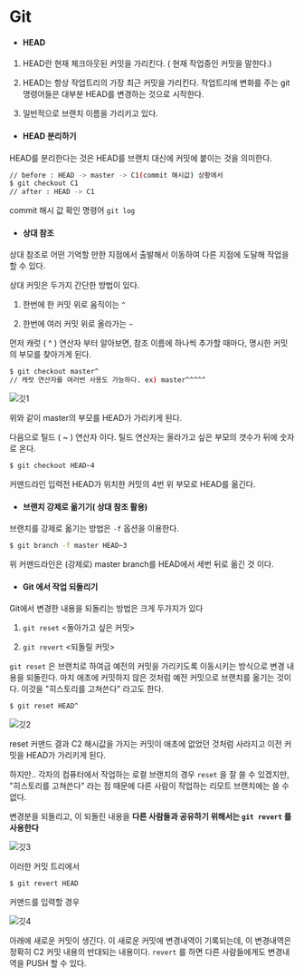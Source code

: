 # Git

- #### HEAD

1. HEAD란 현재 체크아웃된 커밋을 가리킨다. ( 현재 작업중인 커밋을 말한다.)

2. HEAD는 항상 작업트리의 가장 최근 커밋을 가리킨다. 작업트리에 변화를 주는 git 명령어들은 대부분 HEAD를 변경하는 것으로 시작한다.
3. 일반적으로 브랜치 이름을 가리키고 있다.

- #### HEAD 분리하기

HEAD를 분리한다는 것은 HEAD를 브랜치 대신에 커밋에 붙이는 것을 의미한다.

```bash
// before : HEAD -> master -> C1(commit 해시값) 상황에서
$ git checkout C1
// after : HEAD -> C1
```

commit 해시 값 확인 명령어 <code>git log</code>



- #### 상대 참조

상대 참조로 어떤 기억할 만한 지점에서 출발해서 이동하여 다른 지점에 도달해 작업을 할 수 있다.

상대 커밋은 두가지 간단한 방법이 있다.

1. 한번에 한 커밋 위로 움직이는 <code>^</code>

2. 한번에 여러 커밋 위로 올라가는 <code>~<num></code>

먼저 캐럿 ( ^ ) 연산자 부터 알아보면, 참조 이름에 하나씩 추가할 때마다, 명시한 커밋의 부모를 찾아가게 된다.

```bash
$ git checkout master^
// 캐럿 연산자를 여러번 사용도 가능하다. ex) master^^^^^ 
```

![깃1](https://user-images.githubusercontent.com/39187116/57782803-e3481680-7767-11e9-86ad-43694e790af4.PNG)

위와 같이 master의 부모를 HEAD가 가리키게 된다.

다음으로 틸드 ( ~ ) 연산자 이다. 틸드 연산자는 올라가고 싶은 부모의 갯수가 뒤에 숫자로 온다.

```bash
$ git checkout HEAD~4
```

커맨드라인 입력전 HEAD가 위치한 커밋의 4번 위 부모로 HEAD를 옮긴다.



- #### 브랜치 강제로 옮기기( 상대 참조 활용)

브랜치를 강제로 옮기는 방법은 <code>-f</code> 옵션을 이용한다.

```bash
$ git branch -f master HEAD~3
```

위 커맨드라인은 (강제로) master branch를 HEAD에서 세번 뒤로 옮긴 것 이다.



- #### Git 에서 작업 되돌리기

Git에서 변경한 내용을 되돌리는 방법은 크게 두가지가 있다

1. <code>git reset</code> <돌아가고 싶은 커밋>

2. <code>git revert</code> <되돌릴 커밋>

<code>git reset</code> 은 브랜치로 하여금 예전의 커밋을 가리키도록 이동시키는 방식으로 변경 내용을 되돌린다. 마치 애초에 커밋하지 않은 것처럼 예전 커밋으로 브랜치를 옮기는 것이다. 이것을 "히스토리를 고쳐쓴다" 라고도 한다.

```bash
$ git reset HEAD^
```

![깃2](https://user-images.githubusercontent.com/39187116/57783079-72552e80-7768-11e9-9cfb-7443494a59d8.PNG)


reset 커맨드 결과 C2 해시값을 가지는 커밋이 애초에 없었던 것처럼 사라지고 이전 커밋을 HEAD가 가리키게 된다.

하지만.. 각자의 컴퓨터에서 작업하는 로컬 브랜치의 경우 <code>reset</code> 을 잘 쓸 수 있겠지만,  "히스토리를 고쳐쓴다" 라는 점 때문에 다른 사람이 작업하는 리모트 브랜치에는 쓸 수 없다.

변경분을 되돌리고, 이 되돌린 내용을 **다른 사람들과 공유하기 위해서는 <code>git revert</code> 를 사용한다**

![깃3](https://user-images.githubusercontent.com/39187116/57782811-e4794380-7767-11e9-91de-b2773352220a.PNG)

이러한 커밋 트리에서

```bash
$ git revert HEAD
```

커맨드를 입력할 경우

![깃4](https://user-images.githubusercontent.com/39187116/57782813-e511da00-7767-11e9-9dff-0d3062db148e.PNG)

아래에 새로운 커밋이 생긴다.  이 새로운 커밋에 변경내역이 기록되는데, 이 변경내역은 정확히 C2 커밋 내용의 반대되는 내용이다. <code>revert</code> 를 하면 다른 사람들에게도 변경내역을 PUSH 할 수 있다.
